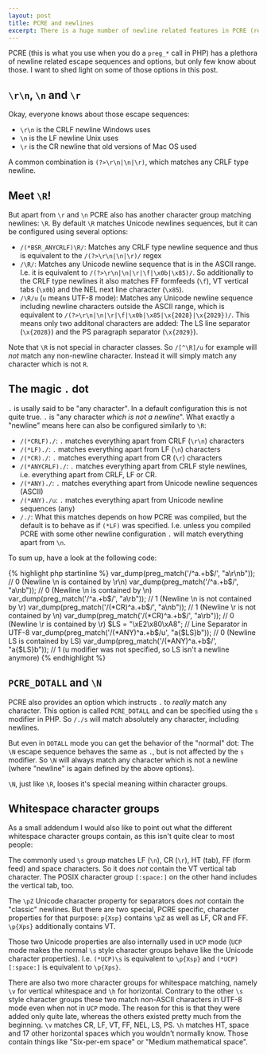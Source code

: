 ```yaml
---
layout: post
title: PCRE and newlines
excerpt: There is a huge number of newline related features in PCRE (regular expressions) that nearly nobody knows about. I want to shed light on some of those.
---
```

PCRE (this is what you use when you do a `preg_*` call in PHP) has a plethora of newline related
escape sequences and options, but only few know about those. I want to shed light on some of those
options in this post.

`\r\n`, `\n` and `\r`
---------------------

Okay, everyone knows about those escape sequences:

 * `\r\n` is the CRLF newline Windows uses
 * `\n` is the LF newline Unix uses
 * `\r` is the CR newline that old versions of Mac OS used

A common combination is `(?>\r\n|\n|\r)`, which matches any CRLF type newline.

Meet `\R`!
----------

But apart from `\r` and `\n` PCRE also has another character group matching newlines: `\R`. By
default `\R` matches Unicode newlines sequences, but it can be configured using several options:

 * `/(*BSR_ANYCRLF)\R/`: Matches any CRLF type newline sequence and thus is equivalent to the
   `/(?>\r\n|\n|\r)/` regex
 * `/\R/`: Matches any Unicode newline sequence that is in the ASCII range. I.e. it is equivalent to
   `/(?>\r\n|\n|\r|\f|\x0b|\x85)/`. So additionally to the CRLF type newlines it also matches
   FF formfeeds (`\f`), VT vertical tabs (`\x0b`) and the NEL next line character (`\x85`).
 * `/\R/u` (`u` means UTF-8 mode): Matches any Unicode newline sequence including newline characters
   outside the ASCII range, which is equivalent to `/(?>\r\n|\n|\r|\f|\x0b|\x85|\x{2028}|\x{2029})/`.
   This means only two additonal characters are added: The LS line separator (`\x{2028}`) and the
   PS paragraph separator (`\x{2029}`).

Note that `\R` is not special in character classes. So `/[^\R]/u` for example will *not* match any
non-newline character. Instead it will simply match any character which is not `R`.

The magic `.` dot
-----------------

`.` is usally said to be "any character". In a default configuration this is not quite true. `.` is
"any character *which is not a newline*". What exactly a "newline" means here can also be configured
similarly to `\R`:

 * `/(*CRLF)./`: `.` matches everything apart from CRLF (`\r\n`) characters
 * `/(*LF)./`: `.` matches everything apart from LF (`\n`) characters
 * `/(*CR)./`: `.` matches everything apart from CR (`\r`) characters
 * `/(*ANYCRLF)./`: `.` matches everything apart from CRLF style newlines, i.e. everything apart
   from CRLF, LF or CR.
 * `/(*ANY)./`: `.` matches everything apart from Unicode newline sequences (ASCII)
 * `/(*ANY)./u`: `.` matches everything apart from Unicode newline sequences (any)
 * `/./`: What this matches depends on how PCRE was compiled, but the default is to behave as if
    `(*LF)` was specified. I.e. unless you compiled PCRE with some other newline configuration `.`
    will match everything apart from `\n`.

To sum up, have a look at the following code:

{% highlight php startinline %}
var_dump(preg_match('/^a.+b$/',        "a\r\nb"));  // 0 (Newline \n is     contained by \r\n)
var_dump(preg_match('/^a.+b$/',        "a\nb"));    // 0 (Newline \n is     contained by \n)
var_dump(preg_match('/^a.+b$/',        "a\rb"));    // 1 (Newline \n is not contained by \r)
var_dump(preg_match('/(*CR)^a.+b$/',   "a\nb"));    // 1 (Newline \r is not contained by \n)
var_dump(preg_match('/(*CR)^a.+b$/',   "a\rb"));    // 0 (Newline \r is     contained by \r)
$LS = "\xE2\x80\xA8"; // Line Separator in UTF-8
var_dump(preg_match('/(*ANY)^a.+b$/u', "a{$LS}b")); // 0 (Newline LS is     contained by LS)
var_dump(preg_match('/(*ANY)^a.+b$/',  "a{$LS}b")); // 1 (u modifier was not specified, so LS isn't a newline anymore)
{% endhighlight %}

`PCRE_DOTALL` and `\N`
----------------------

PCRE also provides an option which instructs `.` to *really* match any character. This option is
called `PCRE_DOTALL` and can be specified using the `s` modifier in PHP. So `/./s` will match
absolutely any character, including newlines.

But even in `DOTALL` mode you can get the behavior of the "normal" dot: The `\N` escape sequence
behaves the same as `.`, but is not affected by the `s` modifier. So `\N` will always match any
character which is not a newline (where "newline" is again defined by the above options).

`\N`, just like `\R`, looses it's special meaning within character groups.

Whitespace character groups
---------------------------

As a small addendum I would also like to point out what the different whitespace character groups
contain, as this isn't quite clear to most people:

The commonly used `\s` group matches LF (`\n`), CR (`\r`), HT (tab), FF (form feed) and space
characters. So it does *not* contain the VT vertical tab character. The POSIX character group
`[:space:]` on the other hand includes the vertical tab, too.

The `\pZ` Unicode character property for separators does *not* contain the "classic" newlines. But
there are two special, PCRE specific, character properties for that purpose: `p{Xsp}` contains `\pZ`
as well as LF, CR and FF. `\p{Xps}` additionally contains VT.

Those two Unicode properties are also internally used in `UCP` mode (`UCP` mode makes the normal
`\s` style character groups behave like the Unicode character properties). I.e. `(*UCP)\s` is
equivalent to `\p{Xsp}` and `(*UCP)[:space:]` is equivalent to `\p{Xps}`.

There are also two more character groups for whitespace matching, namely `\v` for vertical
whitespace and `\h` for horizontal. Contrary to the other `\s` style character groups these two
match non-ASCII characters in UTF-8 mode even when not in `UCP` mode. The reason for this is that
they were added only quite late, whereas the others existed pretty much from the beginning. `\v`
matches CR, LF, VT, FF, NEL, LS, PS. `\h` matches HT, space and 17 other horizontal spaces which you
wouldn't normally know. Those contain things like "Six-per-em space" or "Medium mathematical space".